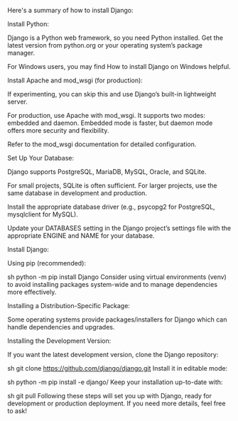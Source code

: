 Here's a summary of how to install Django:

Install Python:

Django is a Python web framework, so you need Python installed. Get the latest version from python.org or your operating system’s package manager.

For Windows users, you may find How to install Django on Windows helpful.

Install Apache and mod_wsgi (for production):

If experimenting, you can skip this and use Django’s built-in lightweight server.

For production, use Apache with mod_wsgi. It supports two modes: embedded and daemon. Embedded mode is faster, but daemon mode offers more security and flexibility.

Refer to the mod_wsgi documentation for detailed configuration.

Set Up Your Database:

Django supports PostgreSQL, MariaDB, MySQL, Oracle, and SQLite.

For small projects, SQLite is often sufficient. For larger projects, use the same database in development and production.

Install the appropriate database driver (e.g., psycopg2 for PostgreSQL, mysqlclient for MySQL).

Update your DATABASES setting in the Django project’s settings file with the appropriate ENGINE and NAME for your database.

Install Django:

Using pip (recommended):

sh
python -m pip install Django
Consider using virtual environments (venv) to avoid installing packages system-wide and to manage dependencies more effectively.

Installing a Distribution-Specific Package:

Some operating systems provide packages/installers for Django which can handle dependencies and upgrades.

Installing the Development Version:

If you want the latest development version, clone the Django repository:

sh
git clone https://github.com/django/django.git
Install it in editable mode:

sh
python -m pip install -e django/
Keep your installation up-to-date with:

sh
git pull
Following these steps will set you up with Django, ready for development or production deployment. If you need more details, feel free to ask!




